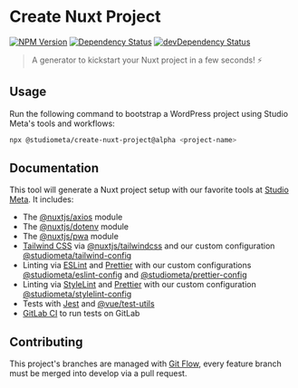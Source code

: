 # Create Nuxt Project

[![NPM Version](https://img.shields.io/npm/v/@studiometa/create-nuxt-project/alpha.svg?style=flat-square)](https://www.npmjs.com/package/@studiometa/create-nuxt-project)
[![Dependency Status](https://img.shields.io/david/studiometa/create-nuxt-project.svg?label=deps&style=flat-square)](https://david-dm.org/studiometa/create-nuxt-project)
[![devDependency Status](https://img.shields.io/david/dev/studiometa/create-nuxt-project.svg?label=devDeps&style=flat-square)](https://david-dm.org/studiometa/create-nuxt-project?type=dev)

> A generator to kickstart your Nuxt project in a few seconds! ⚡

## Usage

Run the following command to bootstrap a WordPress project using Studio Meta's tools and workflows:

```bash
npx @studiometa/create-nuxt-project@alpha <project-name>
```

## Documentation

This tool will generate a Nuxt project setup with our favorite tools at [Studio Meta](https://github.com/studiometa). It includes:

- The [@nuxtjs/axios](https://axios.nuxtjs.org/) module
- The [@nuxtjs/dotenv](https://github.com/nuxt-community/dotenv-module) module
- The [@nuxtjs/pwa](https://pwa.nuxtjs.org/) module
- [Tailwind CSS](https://tailwindcss.com/) via [@nuxtjs/tailwindcss](https://github.com/nuxt-community/nuxt-tailwindcss) and our custom configuration [@studiometa/tailwind-config](https://github.com/studiometa/tailwind-config)
- Linting via [ESLint](https://eslint.org/) and [Prettier](https://prettier.io/) with our custom configurations [@studiometa/eslint-config](https://github.com/studiometa/eslint-config) and [@studiometa/prettier-config](https://github.com/studiometa/prettier-config)
- Linting via [StyleLint](https://stylelint.io/) and [Prettier](https://prettier.io/) with our custom configuration [@studiometa/stylelint-config](https://github.com/studiometa/stylelint-config)
- Tests with [Jest](https://jestjs.io/) and [@vue/test-utils](https://vue-test-utils.vuejs.org/) 
- [GitLab CI](https://docs.gitlab.com/ee/ci/) to run tests on GitLab


## Contributing

This project's branches are managed with [Git Flow](https://github.com/petervanderdoes/gitflow-avh), every feature branch must be merged into develop via a pull request.